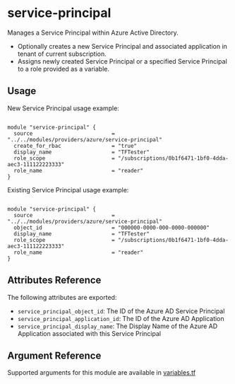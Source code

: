 # service-principal

Manages a Service Principal within Azure Active Directory.

- Optionally creates a new Service Principal and associated application in tenant of current subscription.
- Assigns newly created Service Principal or a specified Service Principal to a role provided as a variable.

## Usage

New Service Principal usage example:

```hcl

module "service-principal" {
  source                         = "../../modules/providers/azure/service-principal"
  create_for_rbac                = "true"
  display_name                   = "TFTester"
  role_scope                     = "/subscriptions/0b1f6471-1bf0-4dda-aec3-111122223333"
  role_name                      = "reader"
}
```
Existing Service Principal usage example:

```hcl

module "service-principal" {
  source                         = "../../modules/providers/azure/service-principal"
  object_id                      = "000000-0000-000-0000-000000"
  display_name                   = "TFTester"
  role_scope                     = "/subscriptions/0b1f6471-1bf0-4dda-aec3-111122223333"
  role_name                      = "reader"
}
```

## Attributes Reference

The following attributes are exported:

- `service_principal_object_id`: The ID of the Azure AD Service Principal
- `service_principal_application_id`: The ID of the Azure AD Application
- `service_principal_display_name`: The Display Name of the Azure AD Application associated with this Service Principal

## Argument Reference

Supported arguments for this module are available in [variables.tf](./variables.tf)
